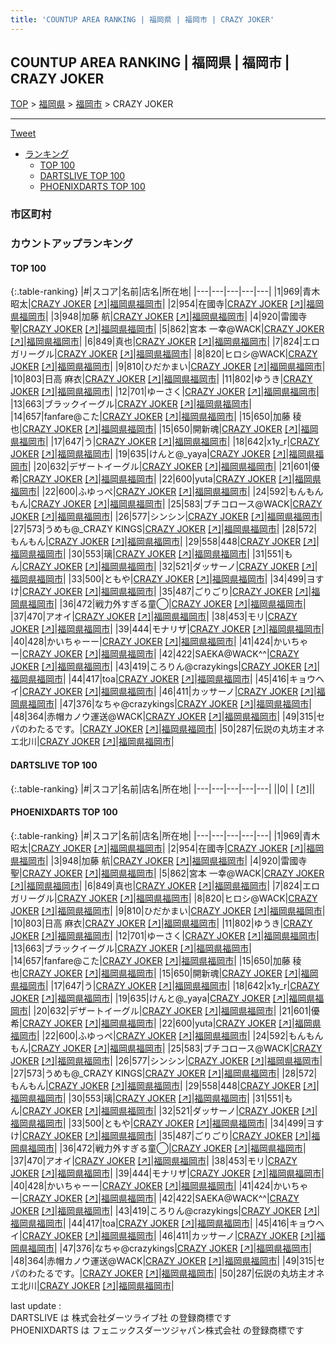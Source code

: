 ```yaml
---
title: 'COUNTUP AREA RANKING | 福岡県 | 福岡市 | CRAZY JOKER'
---
```

## COUNTUP AREA RANKING | 福岡県 | 福岡市 | CRAZY JOKER

[TOP](/darts/rank/) > [福岡県](/darts/rank/福岡県/) > [福岡市](/darts/rank/福岡県/福岡市/) > CRAZY JOKER

___

<a href="https://twitter.com/share?ref_src=twsrc%5Etfw" data-text="COUNTUP AREA RANKING | 福岡県福岡市CRAZY JOKER" class="twitter-share-button" data-hashtags="DARTSLIVE,PHOENIXDARTS,darts,ダーツ" data-show-count="false">Tweet</a>

* [ランキング](#カウントアップランキング)
    * [TOP 100](#top-100)
    * [DARTSLIVE TOP 100](#dartslive-top-100)
    * [PHOENIXDARTS TOP 100](#phoenixdarts-top-100)

### 市区町村

<ul>

</ul>

### カウントアップランキング

#### TOP 100



{:.table-ranking}
|#|スコア|名前|店名|所在地|
|---|---|---|---|---|
|1|969|<span class="rank-name-pd">青木 昭太</span>|<a href="/darts/rank/shops/84572.html">CRAZY JOKER</a> <a href="https://vs.phoenixdarts.com/jp/shop/shopDetailInfo/s_84572?s_seq=84572">[↗]</a>|<a href="/darts/rank/福岡県/福岡市">福岡県福岡市</a>|
|2|954|<span class="rank-name-pd">在國寺</span>|<a href="/darts/rank/shops/84572.html">CRAZY JOKER</a> <a href="https://vs.phoenixdarts.com/jp/shop/shopDetailInfo/s_84572?s_seq=84572">[↗]</a>|<a href="/darts/rank/福岡県/福岡市">福岡県福岡市</a>|
|3|948|<span class="rank-name-pd"><span class="pro-icon-pd"></span>加藤 航</span>|<a href="/darts/rank/shops/84572.html">CRAZY JOKER</a> <a href="https://vs.phoenixdarts.com/jp/shop/shopDetailInfo/s_84572?s_seq=84572">[↗]</a>|<a href="/darts/rank/福岡県/福岡市">福岡県福岡市</a>|
|4|920|<span class="rank-name-pd">雷國寺　聖</span>|<a href="/darts/rank/shops/84572.html">CRAZY JOKER</a> <a href="https://vs.phoenixdarts.com/jp/shop/shopDetailInfo/s_84572?s_seq=84572">[↗]</a>|<a href="/darts/rank/福岡県/福岡市">福岡県福岡市</a>|
|5|862|<span class="rank-name-pd">宮本 一幸@WACK</span>|<a href="/darts/rank/shops/84572.html">CRAZY JOKER</a> <a href="https://vs.phoenixdarts.com/jp/shop/shopDetailInfo/s_84572?s_seq=84572">[↗]</a>|<a href="/darts/rank/福岡県/福岡市">福岡県福岡市</a>|
|6|849|<span class="rank-name-pd">真也</span>|<a href="/darts/rank/shops/84572.html">CRAZY JOKER</a> <a href="https://vs.phoenixdarts.com/jp/shop/shopDetailInfo/s_84572?s_seq=84572">[↗]</a>|<a href="/darts/rank/福岡県/福岡市">福岡県福岡市</a>|
|7|824|<span class="rank-name-pd">エロガリーグル</span>|<a href="/darts/rank/shops/84572.html">CRAZY JOKER</a> <a href="https://vs.phoenixdarts.com/jp/shop/shopDetailInfo/s_84572?s_seq=84572">[↗]</a>|<a href="/darts/rank/福岡県/福岡市">福岡県福岡市</a>|
|8|820|<span class="rank-name-pd">ヒロシ@WACK</span>|<a href="/darts/rank/shops/84572.html">CRAZY JOKER</a> <a href="https://vs.phoenixdarts.com/jp/shop/shopDetailInfo/s_84572?s_seq=84572">[↗]</a>|<a href="/darts/rank/福岡県/福岡市">福岡県福岡市</a>|
|9|810|<span class="rank-name-pd">ひだかまい</span>|<a href="/darts/rank/shops/84572.html">CRAZY JOKER</a> <a href="https://vs.phoenixdarts.com/jp/shop/shopDetailInfo/s_84572?s_seq=84572">[↗]</a>|<a href="/darts/rank/福岡県/福岡市">福岡県福岡市</a>|
|10|803|<span class="rank-name-pd">日高 麻衣</span>|<a href="/darts/rank/shops/84572.html">CRAZY JOKER</a> <a href="https://vs.phoenixdarts.com/jp/shop/shopDetailInfo/s_84572?s_seq=84572">[↗]</a>|<a href="/darts/rank/福岡県/福岡市">福岡県福岡市</a>|
|11|802|<span class="rank-name-pd">ゆうき</span>|<a href="/darts/rank/shops/84572.html">CRAZY JOKER</a> <a href="https://vs.phoenixdarts.com/jp/shop/shopDetailInfo/s_84572?s_seq=84572">[↗]</a>|<a href="/darts/rank/福岡県/福岡市">福岡県福岡市</a>|
|12|701|<span class="rank-name-pd">ゆーさく</span>|<a href="/darts/rank/shops/84572.html">CRAZY JOKER</a> <a href="https://vs.phoenixdarts.com/jp/shop/shopDetailInfo/s_84572?s_seq=84572">[↗]</a>|<a href="/darts/rank/福岡県/福岡市">福岡県福岡市</a>|
|13|663|<span class="rank-name-pd">ブラックイーグル</span>|<a href="/darts/rank/shops/84572.html">CRAZY JOKER</a> <a href="https://vs.phoenixdarts.com/jp/shop/shopDetailInfo/s_84572?s_seq=84572">[↗]</a>|<a href="/darts/rank/福岡県/福岡市">福岡県福岡市</a>|
|14|657|<span class="rank-name-pd">fanfare@こた</span>|<a href="/darts/rank/shops/84572.html">CRAZY JOKER</a> <a href="https://vs.phoenixdarts.com/jp/shop/shopDetailInfo/s_84572?s_seq=84572">[↗]</a>|<a href="/darts/rank/福岡県/福岡市">福岡県福岡市</a>|
|15|650|<span class="rank-name-pd"><span class="pro-icon-pd"></span>加藤 稜也</span>|<a href="/darts/rank/shops/84572.html">CRAZY JOKER</a> <a href="https://vs.phoenixdarts.com/jp/shop/shopDetailInfo/s_84572?s_seq=84572">[↗]</a>|<a href="/darts/rank/福岡県/福岡市">福岡県福岡市</a>|
|15|650|<span class="rank-name-pd">開新魂</span>|<a href="/darts/rank/shops/84572.html">CRAZY JOKER</a> <a href="https://vs.phoenixdarts.com/jp/shop/shopDetailInfo/s_84572?s_seq=84572">[↗]</a>|<a href="/darts/rank/福岡県/福岡市">福岡県福岡市</a>|
|17|647|<span class="rank-name-pd">う</span>|<a href="/darts/rank/shops/84572.html">CRAZY JOKER</a> <a href="https://vs.phoenixdarts.com/jp/shop/shopDetailInfo/s_84572?s_seq=84572">[↗]</a>|<a href="/darts/rank/福岡県/福岡市">福岡県福岡市</a>|
|18|642|<span class="rank-name-pd">x1y_r</span>|<a href="/darts/rank/shops/84572.html">CRAZY JOKER</a> <a href="https://vs.phoenixdarts.com/jp/shop/shopDetailInfo/s_84572?s_seq=84572">[↗]</a>|<a href="/darts/rank/福岡県/福岡市">福岡県福岡市</a>|
|19|635|<span class="rank-name-pd">けんと@_yaya</span>|<a href="/darts/rank/shops/84572.html">CRAZY JOKER</a> <a href="https://vs.phoenixdarts.com/jp/shop/shopDetailInfo/s_84572?s_seq=84572">[↗]</a>|<a href="/darts/rank/福岡県/福岡市">福岡県福岡市</a>|
|20|632|<span class="rank-name-pd">デザートイーグル</span>|<a href="/darts/rank/shops/84572.html">CRAZY JOKER</a> <a href="https://vs.phoenixdarts.com/jp/shop/shopDetailInfo/s_84572?s_seq=84572">[↗]</a>|<a href="/darts/rank/福岡県/福岡市">福岡県福岡市</a>|
|21|601|<span class="rank-name-pd">優希</span>|<a href="/darts/rank/shops/84572.html">CRAZY JOKER</a> <a href="https://vs.phoenixdarts.com/jp/shop/shopDetailInfo/s_84572?s_seq=84572">[↗]</a>|<a href="/darts/rank/福岡県/福岡市">福岡県福岡市</a>|
|22|600|<span class="rank-name-pd">yuta</span>|<a href="/darts/rank/shops/84572.html">CRAZY JOKER</a> <a href="https://vs.phoenixdarts.com/jp/shop/shopDetailInfo/s_84572?s_seq=84572">[↗]</a>|<a href="/darts/rank/福岡県/福岡市">福岡県福岡市</a>|
|22|600|<span class="rank-name-pd">ふゆっぺ</span>|<a href="/darts/rank/shops/84572.html">CRAZY JOKER</a> <a href="https://vs.phoenixdarts.com/jp/shop/shopDetailInfo/s_84572?s_seq=84572">[↗]</a>|<a href="/darts/rank/福岡県/福岡市">福岡県福岡市</a>|
|24|592|<span class="rank-name-pd">もんもんもん</span>|<a href="/darts/rank/shops/84572.html">CRAZY JOKER</a> <a href="https://vs.phoenixdarts.com/jp/shop/shopDetailInfo/s_84572?s_seq=84572">[↗]</a>|<a href="/darts/rank/福岡県/福岡市">福岡県福岡市</a>|
|25|583|<span class="rank-name-pd">ブチコロース@WACK</span>|<a href="/darts/rank/shops/84572.html">CRAZY JOKER</a> <a href="https://vs.phoenixdarts.com/jp/shop/shopDetailInfo/s_84572?s_seq=84572">[↗]</a>|<a href="/darts/rank/福岡県/福岡市">福岡県福岡市</a>|
|26|577|<span class="rank-name-pd">シンシン</span>|<a href="/darts/rank/shops/84572.html">CRAZY JOKER</a> <a href="https://vs.phoenixdarts.com/jp/shop/shopDetailInfo/s_84572?s_seq=84572">[↗]</a>|<a href="/darts/rank/福岡県/福岡市">福岡県福岡市</a>|
|27|573|<span class="rank-name-pd">うめも@_CRAZY KINGS</span>|<a href="/darts/rank/shops/84572.html">CRAZY JOKER</a> <a href="https://vs.phoenixdarts.com/jp/shop/shopDetailInfo/s_84572?s_seq=84572">[↗]</a>|<a href="/darts/rank/福岡県/福岡市">福岡県福岡市</a>|
|28|572|<span class="rank-name-pd">もんもん</span>|<a href="/darts/rank/shops/84572.html">CRAZY JOKER</a> <a href="https://vs.phoenixdarts.com/jp/shop/shopDetailInfo/s_84572?s_seq=84572">[↗]</a>|<a href="/darts/rank/福岡県/福岡市">福岡県福岡市</a>|
|29|558|<span class="rank-name-pd">448</span>|<a href="/darts/rank/shops/84572.html">CRAZY JOKER</a> <a href="https://vs.phoenixdarts.com/jp/shop/shopDetailInfo/s_84572?s_seq=84572">[↗]</a>|<a href="/darts/rank/福岡県/福岡市">福岡県福岡市</a>|
|30|553|<span class="rank-name-pd">璃</span>|<a href="/darts/rank/shops/84572.html">CRAZY JOKER</a> <a href="https://vs.phoenixdarts.com/jp/shop/shopDetailInfo/s_84572?s_seq=84572">[↗]</a>|<a href="/darts/rank/福岡県/福岡市">福岡県福岡市</a>|
|31|551|<span class="rank-name-pd">もん</span>|<a href="/darts/rank/shops/84572.html">CRAZY JOKER</a> <a href="https://vs.phoenixdarts.com/jp/shop/shopDetailInfo/s_84572?s_seq=84572">[↗]</a>|<a href="/darts/rank/福岡県/福岡市">福岡県福岡市</a>|
|32|521|<span class="rank-name-pd">ダッサーノ</span>|<a href="/darts/rank/shops/84572.html">CRAZY JOKER</a> <a href="https://vs.phoenixdarts.com/jp/shop/shopDetailInfo/s_84572?s_seq=84572">[↗]</a>|<a href="/darts/rank/福岡県/福岡市">福岡県福岡市</a>|
|33|500|<span class="rank-name-pd">ともや</span>|<a href="/darts/rank/shops/84572.html">CRAZY JOKER</a> <a href="https://vs.phoenixdarts.com/jp/shop/shopDetailInfo/s_84572?s_seq=84572">[↗]</a>|<a href="/darts/rank/福岡県/福岡市">福岡県福岡市</a>|
|34|499|<span class="rank-name-pd">ヨすけ</span>|<a href="/darts/rank/shops/84572.html">CRAZY JOKER</a> <a href="https://vs.phoenixdarts.com/jp/shop/shopDetailInfo/s_84572?s_seq=84572">[↗]</a>|<a href="/darts/rank/福岡県/福岡市">福岡県福岡市</a>|
|35|487|<span class="rank-name-pd">ごりごり</span>|<a href="/darts/rank/shops/84572.html">CRAZY JOKER</a> <a href="https://vs.phoenixdarts.com/jp/shop/shopDetailInfo/s_84572?s_seq=84572">[↗]</a>|<a href="/darts/rank/福岡県/福岡市">福岡県福岡市</a>|
|36|472|<span class="rank-name-pd">戦力外すぎる童◯</span>|<a href="/darts/rank/shops/84572.html">CRAZY JOKER</a> <a href="https://vs.phoenixdarts.com/jp/shop/shopDetailInfo/s_84572?s_seq=84572">[↗]</a>|<a href="/darts/rank/福岡県/福岡市">福岡県福岡市</a>|
|37|470|<span class="rank-name-pd">アオイ</span>|<a href="/darts/rank/shops/84572.html">CRAZY JOKER</a> <a href="https://vs.phoenixdarts.com/jp/shop/shopDetailInfo/s_84572?s_seq=84572">[↗]</a>|<a href="/darts/rank/福岡県/福岡市">福岡県福岡市</a>|
|38|453|<span class="rank-name-pd">モリ</span>|<a href="/darts/rank/shops/84572.html">CRAZY JOKER</a> <a href="https://vs.phoenixdarts.com/jp/shop/shopDetailInfo/s_84572?s_seq=84572">[↗]</a>|<a href="/darts/rank/福岡県/福岡市">福岡県福岡市</a>|
|39|444|<span class="rank-name-pd">モナリザ</span>|<a href="/darts/rank/shops/84572.html">CRAZY JOKER</a> <a href="https://vs.phoenixdarts.com/jp/shop/shopDetailInfo/s_84572?s_seq=84572">[↗]</a>|<a href="/darts/rank/福岡県/福岡市">福岡県福岡市</a>|
|40|428|<span class="rank-name-pd">かいちゃーー</span>|<a href="/darts/rank/shops/84572.html">CRAZY JOKER</a> <a href="https://vs.phoenixdarts.com/jp/shop/shopDetailInfo/s_84572?s_seq=84572">[↗]</a>|<a href="/darts/rank/福岡県/福岡市">福岡県福岡市</a>|
|41|424|<span class="rank-name-pd">かいちゃー</span>|<a href="/darts/rank/shops/84572.html">CRAZY JOKER</a> <a href="https://vs.phoenixdarts.com/jp/shop/shopDetailInfo/s_84572?s_seq=84572">[↗]</a>|<a href="/darts/rank/福岡県/福岡市">福岡県福岡市</a>|
|42|422|<span class="rank-name-pd">SAEKA@WACK^^</span>|<a href="/darts/rank/shops/84572.html">CRAZY JOKER</a> <a href="https://vs.phoenixdarts.com/jp/shop/shopDetailInfo/s_84572?s_seq=84572">[↗]</a>|<a href="/darts/rank/福岡県/福岡市">福岡県福岡市</a>|
|43|419|<span class="rank-name-pd">ころりん@crazykings</span>|<a href="/darts/rank/shops/84572.html">CRAZY JOKER</a> <a href="https://vs.phoenixdarts.com/jp/shop/shopDetailInfo/s_84572?s_seq=84572">[↗]</a>|<a href="/darts/rank/福岡県/福岡市">福岡県福岡市</a>|
|44|417|<span class="rank-name-pd">toa</span>|<a href="/darts/rank/shops/84572.html">CRAZY JOKER</a> <a href="https://vs.phoenixdarts.com/jp/shop/shopDetailInfo/s_84572?s_seq=84572">[↗]</a>|<a href="/darts/rank/福岡県/福岡市">福岡県福岡市</a>|
|45|416|<span class="rank-name-pd">キョウヘイ</span>|<a href="/darts/rank/shops/84572.html">CRAZY JOKER</a> <a href="https://vs.phoenixdarts.com/jp/shop/shopDetailInfo/s_84572?s_seq=84572">[↗]</a>|<a href="/darts/rank/福岡県/福岡市">福岡県福岡市</a>|
|46|411|<span class="rank-name-pd">カッサーノ</span>|<a href="/darts/rank/shops/84572.html">CRAZY JOKER</a> <a href="https://vs.phoenixdarts.com/jp/shop/shopDetailInfo/s_84572?s_seq=84572">[↗]</a>|<a href="/darts/rank/福岡県/福岡市">福岡県福岡市</a>|
|47|376|<span class="rank-name-pd">なちゃ@crazykings</span>|<a href="/darts/rank/shops/84572.html">CRAZY JOKER</a> <a href="https://vs.phoenixdarts.com/jp/shop/shopDetailInfo/s_84572?s_seq=84572">[↗]</a>|<a href="/darts/rank/福岡県/福岡市">福岡県福岡市</a>|
|48|364|<span class="rank-name-pd">赤帽カノウ運送@WACK</span>|<a href="/darts/rank/shops/84572.html">CRAZY JOKER</a> <a href="https://vs.phoenixdarts.com/jp/shop/shopDetailInfo/s_84572?s_seq=84572">[↗]</a>|<a href="/darts/rank/福岡県/福岡市">福岡県福岡市</a>|
|49|315|<span class="rank-name-pd">セパのわたるです。</span>|<a href="/darts/rank/shops/84572.html">CRAZY JOKER</a> <a href="https://vs.phoenixdarts.com/jp/shop/shopDetailInfo/s_84572?s_seq=84572">[↗]</a>|<a href="/darts/rank/福岡県/福岡市">福岡県福岡市</a>|
|50|287|<span class="rank-name-pd">伝説の丸坊主オネエ北川</span>|<a href="/darts/rank/shops/84572.html">CRAZY JOKER</a> <a href="https://vs.phoenixdarts.com/jp/shop/shopDetailInfo/s_84572?s_seq=84572">[↗]</a>|<a href="/darts/rank/福岡県/福岡市">福岡県福岡市</a>|


#### DARTSLIVE TOP 100



{:.table-ranking}
|#|スコア|名前|店名|所在地|
|---|---|---|---|---|
||0|<span class="rank-name-dl"> </span>|<a href="/darts/rank/shops/.html"></a> <a href="">[↗]</a>|<a href="/darts/rank//"></a>|


#### PHOENIXDARTS TOP 100



{:.table-ranking}
|#|スコア|名前|店名|所在地|
|---|---|---|---|---|
|1|969|<span class="rank-name-pd">青木 昭太</span>|<a href="/darts/rank/shops/84572.html">CRAZY JOKER</a> <a href="https://vs.phoenixdarts.com/jp/shop/shopDetailInfo/s_84572?s_seq=84572">[↗]</a>|<a href="/darts/rank/福岡県/福岡市">福岡県福岡市</a>|
|2|954|<span class="rank-name-pd">在國寺</span>|<a href="/darts/rank/shops/84572.html">CRAZY JOKER</a> <a href="https://vs.phoenixdarts.com/jp/shop/shopDetailInfo/s_84572?s_seq=84572">[↗]</a>|<a href="/darts/rank/福岡県/福岡市">福岡県福岡市</a>|
|3|948|<span class="rank-name-pd"><span class="pro-icon-pd"></span>加藤 航</span>|<a href="/darts/rank/shops/84572.html">CRAZY JOKER</a> <a href="https://vs.phoenixdarts.com/jp/shop/shopDetailInfo/s_84572?s_seq=84572">[↗]</a>|<a href="/darts/rank/福岡県/福岡市">福岡県福岡市</a>|
|4|920|<span class="rank-name-pd">雷國寺　聖</span>|<a href="/darts/rank/shops/84572.html">CRAZY JOKER</a> <a href="https://vs.phoenixdarts.com/jp/shop/shopDetailInfo/s_84572?s_seq=84572">[↗]</a>|<a href="/darts/rank/福岡県/福岡市">福岡県福岡市</a>|
|5|862|<span class="rank-name-pd">宮本 一幸@WACK</span>|<a href="/darts/rank/shops/84572.html">CRAZY JOKER</a> <a href="https://vs.phoenixdarts.com/jp/shop/shopDetailInfo/s_84572?s_seq=84572">[↗]</a>|<a href="/darts/rank/福岡県/福岡市">福岡県福岡市</a>|
|6|849|<span class="rank-name-pd">真也</span>|<a href="/darts/rank/shops/84572.html">CRAZY JOKER</a> <a href="https://vs.phoenixdarts.com/jp/shop/shopDetailInfo/s_84572?s_seq=84572">[↗]</a>|<a href="/darts/rank/福岡県/福岡市">福岡県福岡市</a>|
|7|824|<span class="rank-name-pd">エロガリーグル</span>|<a href="/darts/rank/shops/84572.html">CRAZY JOKER</a> <a href="https://vs.phoenixdarts.com/jp/shop/shopDetailInfo/s_84572?s_seq=84572">[↗]</a>|<a href="/darts/rank/福岡県/福岡市">福岡県福岡市</a>|
|8|820|<span class="rank-name-pd">ヒロシ@WACK</span>|<a href="/darts/rank/shops/84572.html">CRAZY JOKER</a> <a href="https://vs.phoenixdarts.com/jp/shop/shopDetailInfo/s_84572?s_seq=84572">[↗]</a>|<a href="/darts/rank/福岡県/福岡市">福岡県福岡市</a>|
|9|810|<span class="rank-name-pd">ひだかまい</span>|<a href="/darts/rank/shops/84572.html">CRAZY JOKER</a> <a href="https://vs.phoenixdarts.com/jp/shop/shopDetailInfo/s_84572?s_seq=84572">[↗]</a>|<a href="/darts/rank/福岡県/福岡市">福岡県福岡市</a>|
|10|803|<span class="rank-name-pd">日高 麻衣</span>|<a href="/darts/rank/shops/84572.html">CRAZY JOKER</a> <a href="https://vs.phoenixdarts.com/jp/shop/shopDetailInfo/s_84572?s_seq=84572">[↗]</a>|<a href="/darts/rank/福岡県/福岡市">福岡県福岡市</a>|
|11|802|<span class="rank-name-pd">ゆうき</span>|<a href="/darts/rank/shops/84572.html">CRAZY JOKER</a> <a href="https://vs.phoenixdarts.com/jp/shop/shopDetailInfo/s_84572?s_seq=84572">[↗]</a>|<a href="/darts/rank/福岡県/福岡市">福岡県福岡市</a>|
|12|701|<span class="rank-name-pd">ゆーさく</span>|<a href="/darts/rank/shops/84572.html">CRAZY JOKER</a> <a href="https://vs.phoenixdarts.com/jp/shop/shopDetailInfo/s_84572?s_seq=84572">[↗]</a>|<a href="/darts/rank/福岡県/福岡市">福岡県福岡市</a>|
|13|663|<span class="rank-name-pd">ブラックイーグル</span>|<a href="/darts/rank/shops/84572.html">CRAZY JOKER</a> <a href="https://vs.phoenixdarts.com/jp/shop/shopDetailInfo/s_84572?s_seq=84572">[↗]</a>|<a href="/darts/rank/福岡県/福岡市">福岡県福岡市</a>|
|14|657|<span class="rank-name-pd">fanfare@こた</span>|<a href="/darts/rank/shops/84572.html">CRAZY JOKER</a> <a href="https://vs.phoenixdarts.com/jp/shop/shopDetailInfo/s_84572?s_seq=84572">[↗]</a>|<a href="/darts/rank/福岡県/福岡市">福岡県福岡市</a>|
|15|650|<span class="rank-name-pd"><span class="pro-icon-pd"></span>加藤 稜也</span>|<a href="/darts/rank/shops/84572.html">CRAZY JOKER</a> <a href="https://vs.phoenixdarts.com/jp/shop/shopDetailInfo/s_84572?s_seq=84572">[↗]</a>|<a href="/darts/rank/福岡県/福岡市">福岡県福岡市</a>|
|15|650|<span class="rank-name-pd">開新魂</span>|<a href="/darts/rank/shops/84572.html">CRAZY JOKER</a> <a href="https://vs.phoenixdarts.com/jp/shop/shopDetailInfo/s_84572?s_seq=84572">[↗]</a>|<a href="/darts/rank/福岡県/福岡市">福岡県福岡市</a>|
|17|647|<span class="rank-name-pd">う</span>|<a href="/darts/rank/shops/84572.html">CRAZY JOKER</a> <a href="https://vs.phoenixdarts.com/jp/shop/shopDetailInfo/s_84572?s_seq=84572">[↗]</a>|<a href="/darts/rank/福岡県/福岡市">福岡県福岡市</a>|
|18|642|<span class="rank-name-pd">x1y_r</span>|<a href="/darts/rank/shops/84572.html">CRAZY JOKER</a> <a href="https://vs.phoenixdarts.com/jp/shop/shopDetailInfo/s_84572?s_seq=84572">[↗]</a>|<a href="/darts/rank/福岡県/福岡市">福岡県福岡市</a>|
|19|635|<span class="rank-name-pd">けんと@_yaya</span>|<a href="/darts/rank/shops/84572.html">CRAZY JOKER</a> <a href="https://vs.phoenixdarts.com/jp/shop/shopDetailInfo/s_84572?s_seq=84572">[↗]</a>|<a href="/darts/rank/福岡県/福岡市">福岡県福岡市</a>|
|20|632|<span class="rank-name-pd">デザートイーグル</span>|<a href="/darts/rank/shops/84572.html">CRAZY JOKER</a> <a href="https://vs.phoenixdarts.com/jp/shop/shopDetailInfo/s_84572?s_seq=84572">[↗]</a>|<a href="/darts/rank/福岡県/福岡市">福岡県福岡市</a>|
|21|601|<span class="rank-name-pd">優希</span>|<a href="/darts/rank/shops/84572.html">CRAZY JOKER</a> <a href="https://vs.phoenixdarts.com/jp/shop/shopDetailInfo/s_84572?s_seq=84572">[↗]</a>|<a href="/darts/rank/福岡県/福岡市">福岡県福岡市</a>|
|22|600|<span class="rank-name-pd">yuta</span>|<a href="/darts/rank/shops/84572.html">CRAZY JOKER</a> <a href="https://vs.phoenixdarts.com/jp/shop/shopDetailInfo/s_84572?s_seq=84572">[↗]</a>|<a href="/darts/rank/福岡県/福岡市">福岡県福岡市</a>|
|22|600|<span class="rank-name-pd">ふゆっぺ</span>|<a href="/darts/rank/shops/84572.html">CRAZY JOKER</a> <a href="https://vs.phoenixdarts.com/jp/shop/shopDetailInfo/s_84572?s_seq=84572">[↗]</a>|<a href="/darts/rank/福岡県/福岡市">福岡県福岡市</a>|
|24|592|<span class="rank-name-pd">もんもんもん</span>|<a href="/darts/rank/shops/84572.html">CRAZY JOKER</a> <a href="https://vs.phoenixdarts.com/jp/shop/shopDetailInfo/s_84572?s_seq=84572">[↗]</a>|<a href="/darts/rank/福岡県/福岡市">福岡県福岡市</a>|
|25|583|<span class="rank-name-pd">ブチコロース@WACK</span>|<a href="/darts/rank/shops/84572.html">CRAZY JOKER</a> <a href="https://vs.phoenixdarts.com/jp/shop/shopDetailInfo/s_84572?s_seq=84572">[↗]</a>|<a href="/darts/rank/福岡県/福岡市">福岡県福岡市</a>|
|26|577|<span class="rank-name-pd">シンシン</span>|<a href="/darts/rank/shops/84572.html">CRAZY JOKER</a> <a href="https://vs.phoenixdarts.com/jp/shop/shopDetailInfo/s_84572?s_seq=84572">[↗]</a>|<a href="/darts/rank/福岡県/福岡市">福岡県福岡市</a>|
|27|573|<span class="rank-name-pd">うめも@_CRAZY KINGS</span>|<a href="/darts/rank/shops/84572.html">CRAZY JOKER</a> <a href="https://vs.phoenixdarts.com/jp/shop/shopDetailInfo/s_84572?s_seq=84572">[↗]</a>|<a href="/darts/rank/福岡県/福岡市">福岡県福岡市</a>|
|28|572|<span class="rank-name-pd">もんもん</span>|<a href="/darts/rank/shops/84572.html">CRAZY JOKER</a> <a href="https://vs.phoenixdarts.com/jp/shop/shopDetailInfo/s_84572?s_seq=84572">[↗]</a>|<a href="/darts/rank/福岡県/福岡市">福岡県福岡市</a>|
|29|558|<span class="rank-name-pd">448</span>|<a href="/darts/rank/shops/84572.html">CRAZY JOKER</a> <a href="https://vs.phoenixdarts.com/jp/shop/shopDetailInfo/s_84572?s_seq=84572">[↗]</a>|<a href="/darts/rank/福岡県/福岡市">福岡県福岡市</a>|
|30|553|<span class="rank-name-pd">璃</span>|<a href="/darts/rank/shops/84572.html">CRAZY JOKER</a> <a href="https://vs.phoenixdarts.com/jp/shop/shopDetailInfo/s_84572?s_seq=84572">[↗]</a>|<a href="/darts/rank/福岡県/福岡市">福岡県福岡市</a>|
|31|551|<span class="rank-name-pd">もん</span>|<a href="/darts/rank/shops/84572.html">CRAZY JOKER</a> <a href="https://vs.phoenixdarts.com/jp/shop/shopDetailInfo/s_84572?s_seq=84572">[↗]</a>|<a href="/darts/rank/福岡県/福岡市">福岡県福岡市</a>|
|32|521|<span class="rank-name-pd">ダッサーノ</span>|<a href="/darts/rank/shops/84572.html">CRAZY JOKER</a> <a href="https://vs.phoenixdarts.com/jp/shop/shopDetailInfo/s_84572?s_seq=84572">[↗]</a>|<a href="/darts/rank/福岡県/福岡市">福岡県福岡市</a>|
|33|500|<span class="rank-name-pd">ともや</span>|<a href="/darts/rank/shops/84572.html">CRAZY JOKER</a> <a href="https://vs.phoenixdarts.com/jp/shop/shopDetailInfo/s_84572?s_seq=84572">[↗]</a>|<a href="/darts/rank/福岡県/福岡市">福岡県福岡市</a>|
|34|499|<span class="rank-name-pd">ヨすけ</span>|<a href="/darts/rank/shops/84572.html">CRAZY JOKER</a> <a href="https://vs.phoenixdarts.com/jp/shop/shopDetailInfo/s_84572?s_seq=84572">[↗]</a>|<a href="/darts/rank/福岡県/福岡市">福岡県福岡市</a>|
|35|487|<span class="rank-name-pd">ごりごり</span>|<a href="/darts/rank/shops/84572.html">CRAZY JOKER</a> <a href="https://vs.phoenixdarts.com/jp/shop/shopDetailInfo/s_84572?s_seq=84572">[↗]</a>|<a href="/darts/rank/福岡県/福岡市">福岡県福岡市</a>|
|36|472|<span class="rank-name-pd">戦力外すぎる童◯</span>|<a href="/darts/rank/shops/84572.html">CRAZY JOKER</a> <a href="https://vs.phoenixdarts.com/jp/shop/shopDetailInfo/s_84572?s_seq=84572">[↗]</a>|<a href="/darts/rank/福岡県/福岡市">福岡県福岡市</a>|
|37|470|<span class="rank-name-pd">アオイ</span>|<a href="/darts/rank/shops/84572.html">CRAZY JOKER</a> <a href="https://vs.phoenixdarts.com/jp/shop/shopDetailInfo/s_84572?s_seq=84572">[↗]</a>|<a href="/darts/rank/福岡県/福岡市">福岡県福岡市</a>|
|38|453|<span class="rank-name-pd">モリ</span>|<a href="/darts/rank/shops/84572.html">CRAZY JOKER</a> <a href="https://vs.phoenixdarts.com/jp/shop/shopDetailInfo/s_84572?s_seq=84572">[↗]</a>|<a href="/darts/rank/福岡県/福岡市">福岡県福岡市</a>|
|39|444|<span class="rank-name-pd">モナリザ</span>|<a href="/darts/rank/shops/84572.html">CRAZY JOKER</a> <a href="https://vs.phoenixdarts.com/jp/shop/shopDetailInfo/s_84572?s_seq=84572">[↗]</a>|<a href="/darts/rank/福岡県/福岡市">福岡県福岡市</a>|
|40|428|<span class="rank-name-pd">かいちゃーー</span>|<a href="/darts/rank/shops/84572.html">CRAZY JOKER</a> <a href="https://vs.phoenixdarts.com/jp/shop/shopDetailInfo/s_84572?s_seq=84572">[↗]</a>|<a href="/darts/rank/福岡県/福岡市">福岡県福岡市</a>|
|41|424|<span class="rank-name-pd">かいちゃー</span>|<a href="/darts/rank/shops/84572.html">CRAZY JOKER</a> <a href="https://vs.phoenixdarts.com/jp/shop/shopDetailInfo/s_84572?s_seq=84572">[↗]</a>|<a href="/darts/rank/福岡県/福岡市">福岡県福岡市</a>|
|42|422|<span class="rank-name-pd">SAEKA@WACK^^</span>|<a href="/darts/rank/shops/84572.html">CRAZY JOKER</a> <a href="https://vs.phoenixdarts.com/jp/shop/shopDetailInfo/s_84572?s_seq=84572">[↗]</a>|<a href="/darts/rank/福岡県/福岡市">福岡県福岡市</a>|
|43|419|<span class="rank-name-pd">ころりん@crazykings</span>|<a href="/darts/rank/shops/84572.html">CRAZY JOKER</a> <a href="https://vs.phoenixdarts.com/jp/shop/shopDetailInfo/s_84572?s_seq=84572">[↗]</a>|<a href="/darts/rank/福岡県/福岡市">福岡県福岡市</a>|
|44|417|<span class="rank-name-pd">toa</span>|<a href="/darts/rank/shops/84572.html">CRAZY JOKER</a> <a href="https://vs.phoenixdarts.com/jp/shop/shopDetailInfo/s_84572?s_seq=84572">[↗]</a>|<a href="/darts/rank/福岡県/福岡市">福岡県福岡市</a>|
|45|416|<span class="rank-name-pd">キョウヘイ</span>|<a href="/darts/rank/shops/84572.html">CRAZY JOKER</a> <a href="https://vs.phoenixdarts.com/jp/shop/shopDetailInfo/s_84572?s_seq=84572">[↗]</a>|<a href="/darts/rank/福岡県/福岡市">福岡県福岡市</a>|
|46|411|<span class="rank-name-pd">カッサーノ</span>|<a href="/darts/rank/shops/84572.html">CRAZY JOKER</a> <a href="https://vs.phoenixdarts.com/jp/shop/shopDetailInfo/s_84572?s_seq=84572">[↗]</a>|<a href="/darts/rank/福岡県/福岡市">福岡県福岡市</a>|
|47|376|<span class="rank-name-pd">なちゃ@crazykings</span>|<a href="/darts/rank/shops/84572.html">CRAZY JOKER</a> <a href="https://vs.phoenixdarts.com/jp/shop/shopDetailInfo/s_84572?s_seq=84572">[↗]</a>|<a href="/darts/rank/福岡県/福岡市">福岡県福岡市</a>|
|48|364|<span class="rank-name-pd">赤帽カノウ運送@WACK</span>|<a href="/darts/rank/shops/84572.html">CRAZY JOKER</a> <a href="https://vs.phoenixdarts.com/jp/shop/shopDetailInfo/s_84572?s_seq=84572">[↗]</a>|<a href="/darts/rank/福岡県/福岡市">福岡県福岡市</a>|
|49|315|<span class="rank-name-pd">セパのわたるです。</span>|<a href="/darts/rank/shops/84572.html">CRAZY JOKER</a> <a href="https://vs.phoenixdarts.com/jp/shop/shopDetailInfo/s_84572?s_seq=84572">[↗]</a>|<a href="/darts/rank/福岡県/福岡市">福岡県福岡市</a>|
|50|287|<span class="rank-name-pd">伝説の丸坊主オネエ北川</span>|<a href="/darts/rank/shops/84572.html">CRAZY JOKER</a> <a href="https://vs.phoenixdarts.com/jp/shop/shopDetailInfo/s_84572?s_seq=84572">[↗]</a>|<a href="/darts/rank/福岡県/福岡市">福岡県福岡市</a>|


<div class="footer border-top border-gray-light mt-5 pt-3 text-right text-gray">
    last update : <span style="font-weight: italic" id="foot_last_modified"></span><br />
    DARTSLIVE は 株式会社ダーツライブ社 の登録商標です<br />
    PHOENIXDARTS は フェニックスダーツジャパン株式会社 の登録商標です<br />
</div>

<script src="https://cdnjs.cloudflare.com/ajax/libs/jquery.tablesorter/2.31.3/js/jquery.tablesorter.min.js" integrity="sha512-qzgd5cYSZcosqpzpn7zF2ZId8f/8CHmFKZ8j7mU4OUXTNRd5g+ZHBPsgKEwoqxCtdQvExE5LprwwPAgoicguNg==" crossorigin="anonymous" referrerpolicy="no-referrer"></script>
<link rel="stylesheet" href="https://cdnjs.cloudflare.com/ajax/libs/jquery.tablesorter/2.31.3/css/theme.default.min.css" integrity="sha512-wghhOJkjQX0Lh3NSWvNKeZ0ZpNn+SPVXX1Qyc9OCaogADktxrBiBdKGDoqVUOyhStvMBmJQ8ZdMHiR3wuEq8+w==" crossorigin="anonymous" referrerpolicy="no-referrer" />
<script>
$(function() {
    $(".table-ranking").tablesorter({sortList:[[0, 0]]});
    $("#foot_last_modified").text(formatDate(new Date(document.lastModified), 'yyyy-MM-dd HH:mm:ss'));
});
</script>

<script async src="https://platform.twitter.com/widgets.js" charset="utf-8"></script>